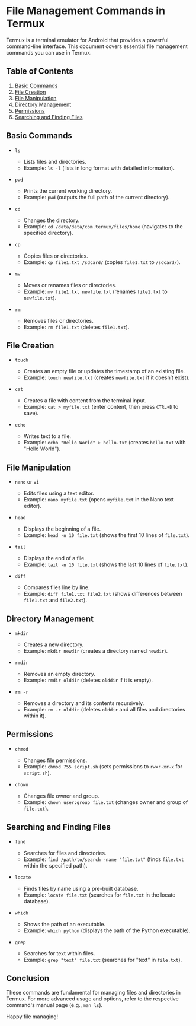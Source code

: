 # File Management Commands in Termux

Termux is a terminal emulator for Android that provides a powerful command-line interface. This document covers essential file management commands you can use in Termux.

## Table of Contents

1. [Basic Commands](#basic-commands)
2. [File Creation](#file-creation)
3. [File Manipulation](#file-manipulation)
4. [Directory Management](#directory-management)
5. [Permissions](#permissions)
6. [Searching and Finding Files](#searching-and-finding-files)

## Basic Commands

- `ls`
  - Lists files and directories.
  - Example: `ls -l` (lists in long format with detailed information).

- `pwd`
  - Prints the current working directory.
  - Example: `pwd` (outputs the full path of the current directory).

- `cd`
  - Changes the directory.
  - Example: `cd /data/data/com.termux/files/home` (navigates to the specified directory).

- `cp`
  - Copies files or directories.
  - Example: `cp file1.txt /sdcard/` (copies `file1.txt` to `/sdcard/`).

- `mv`
  - Moves or renames files or directories.
  - Example: `mv file1.txt newfile.txt` (renames `file1.txt` to `newfile.txt`).

- `rm`
  - Removes files or directories.
  - Example: `rm file1.txt` (deletes `file1.txt`).

## File Creation

- `touch`
  - Creates an empty file or updates the timestamp of an existing file.
  - Example: `touch newfile.txt` (creates `newfile.txt` if it doesn’t exist).

- `cat`
  - Creates a file with content from the terminal input.
  - Example: `cat > myfile.txt` (enter content, then press `CTRL+D` to save).

- `echo`
  - Writes text to a file.
  - Example: `echo "Hello World" > hello.txt` (creates `hello.txt` with "Hello World").

## File Manipulation

- `nano` or `vi`
  - Edits files using a text editor.
  - Example: `nano myfile.txt` (opens `myfile.txt` in the Nano text editor).

- `head`
  - Displays the beginning of a file.
  - Example: `head -n 10 file.txt` (shows the first 10 lines of `file.txt`).

- `tail`
  - Displays the end of a file.
  - Example: `tail -n 10 file.txt` (shows the last 10 lines of `file.txt`).

- `diff`
  - Compares files line by line.
  - Example: `diff file1.txt file2.txt` (shows differences between `file1.txt` and `file2.txt`).

## Directory Management

- `mkdir`
  - Creates a new directory.
  - Example: `mkdir newdir` (creates a directory named `newdir`).

- `rmdir`
  - Removes an empty directory.
  - Example: `rmdir olddir` (deletes `olddir` if it is empty).

- `rm -r`
  - Removes a directory and its contents recursively.
  - Example: `rm -r olddir` (deletes `olddir` and all files and directories within it).

## Permissions

- `chmod`
  - Changes file permissions.
  - Example: `chmod 755 script.sh` (sets permissions to `rwxr-xr-x` for `script.sh`).

- `chown`
  - Changes file owner and group.
  - Example: `chown user:group file.txt` (changes owner and group of `file.txt`).

## Searching and Finding Files

- `find`
  - Searches for files and directories.
  - Example: `find /path/to/search -name "file.txt"` (finds `file.txt` within the specified path).

- `locate`
  - Finds files by name using a pre-built database.
  - Example: `locate file.txt` (searches for `file.txt` in the locate database).

- `which`
  - Shows the path of an executable.
  - Example: `which python` (displays the path of the Python executable).

- `grep`
  - Searches for text within files.
  - Example: `grep "text" file.txt` (searches for "text" in `file.txt`).

## Conclusion

These commands are fundamental for managing files and directories in Termux. For more advanced usage and options, refer to the respective command's manual page (e.g., `man ls`).

Happy file managing!
